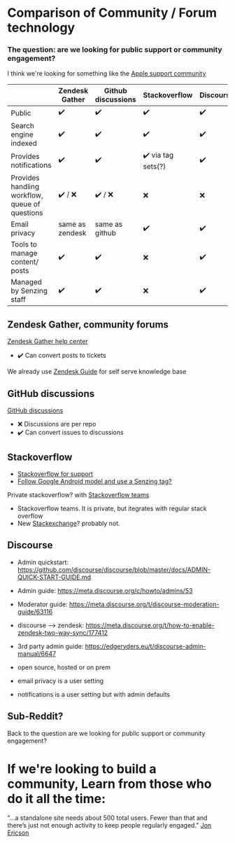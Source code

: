 
# Comparison of Community / Forum technology


### The question:  are we looking for public support or community engagement?
I think we're looking for something like the [Apple support community](https://discussions.apple.com)


|                                                | Zendesk Gather           | Github discussions       | Stackoverflow                      | Discourse          |
| ---------------------------------------------- | ------------------------ | ------------------------ | ---------------------------------- | ------------------ |
| Public                                         | :heavy_check_mark:       | :heavy_check_mark:       | :heavy_check_mark:                 | :heavy_check_mark: |
| Search engine indexed                          | :heavy_check_mark:       | :heavy_check_mark:       | :heavy_check_mark:                 | :heavy_check_mark: |
| Provides notifications                         | :heavy_check_mark:       | :heavy_check_mark:       | :heavy_check_mark: via tag sets(?) | :heavy_check_mark: |
| Provides handling workflow, queue of questions | :heavy_check_mark: / :x: | :heavy_check_mark: / :x: | :x:                                | :x:                |
| Email privacy                                  | same as zendesk          | same as github           | :heavy_check_mark:                 | :heavy_check_mark: |
| Tools to manage content/ posts                 | :heavy_check_mark:       | :heavy_check_mark:       | :x:                                | :heavy_check_mark: |
| Managed by Senzing staff                       | :heavy_check_mark:       | :heavy_check_mark:       | :x:                                | :heavy_check_mark: |


## Zendesk Gather, community forums

[Zendesk Gather help center](https://www.zendesk.com/service/help-center/community-software/)

- :heavy_check_mark: Can convert posts to tickets

We already use [Zendesk Guide](https://support.zendesk.com/hc/en-us/articles/204231676) for self serve knowledge base

## GitHub discussions

[GitHub discussions](https://docs.github.com/en/discussions)

- :x: Discussions are per repo
- :heavy_check_mark: Can convert issues to discussions

## Stackoverflow

- [Stackoverflow for support](https://meta.stackoverflow.com/questions/326374/how-can-i-use-stack-overflow-to-support-our-developer-community)
- [Follow Google Android model and use a Senzing tag?](https://android-developers.googleblog.com/2009/12/hello-stack-overflow.html)

Private stackoverflow? with [Stackoverflow teams](https://meta.stackexchange.com/questions/16054/is-stack-exchange-stack-overflow-available-for-private-or-internal-use)

- Stackoverflow teams.  It is private, but itegrates with regular stack overflow
- New [Stackexchange](https://area51.stackexchange.com)?   probably not.

## Discourse

- Admin quickstart:  https://github.com/discourse/discourse/blob/master/docs/ADMIN-QUICK-START-GUIDE.md
- Admin guide: https://meta.discourse.org/c/howto/admins/53
- Moderator guide: https://meta.discourse.org/t/discourse-moderation-guide/63116
- discourse --> zendesk: https://meta.discourse.org/t/how-to-enable-zendesk-two-way-sync/177412
- 3rd party admin guide:  https://edgeryders.eu/t/discourse-admin-manual/6647

- open source, hosted or on prem
- email privacy is a user setting
- notifications is a user setting but with admin defaults

## Sub-Reddit?

Back to the question are we looking for public support or community engagement?


# If we're looking to build a community, Learn from those who do it all the time:

"...a standalone site needs about 500 total users. Fewer than that and there’s just not enough activity to keep people regularly engaged."
[Jon Ericson](https://stackoverflow.blog/2018/05/23/how-stack-overflow-for-teams-fits-into-the-community/)
